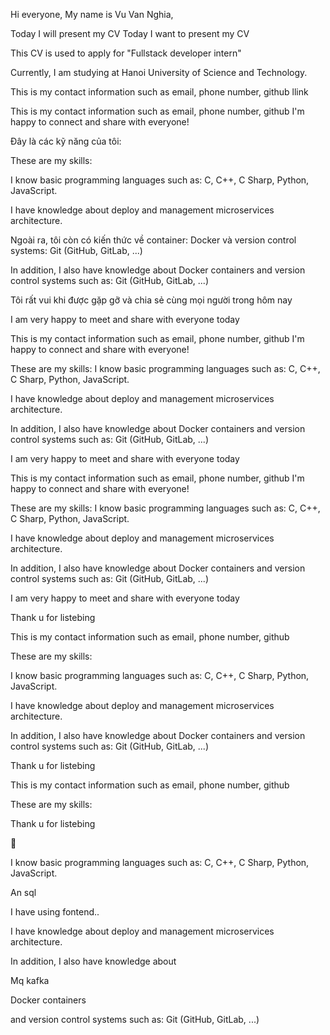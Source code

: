 <!-- https://www.overleaf.com/project/65dd8bdb9043debbd1de0ea7 -->
Hi everyone,
My name is Vu Van Nghia,
<!--  -->
Today I will present my CV
Today I want to present my CV


This CV is used to apply for "Fullstack developer intern"
<!--  -->

Currently, I am studying at Hanoi University of Science and Technology.

This is my contact information such as email, phone number, github llink

<!--  -->
This is my contact information such as email, phone number, github
I'm happy to connect and share with everyone!
<!--  -->
Đây là các kỹ năng của tôi:


These are my skills:



I know basic programming languages such as: C, C++, C Sharp, Python, JavaScript.



I have knowledge about deploy and management microservices architecture.


Ngoài ra, tôi còn có kiến thức về container: Docker và version control systems: Git (GitHub, GitLab, ...)


In addition, I also have knowledge about Docker containers and version control systems such as: Git (GitHub, GitLab, ...)


Tôi rất vui khi được gặp gỡ và chia sẻ cùng mọi người trong hôm nay


I am very happy to meet and share with everyone today

<!--  -->
 
<!--  -->
This is my contact information such as email, phone number, github
I'm happy to connect and share with everyone!
<!--  -->
These are my skills:
I know basic programming languages such as: C, C++, C Sharp, Python, JavaScript.

I have knowledge about deploy and management microservices architecture.

In addition, I also have knowledge about Docker containers and version control systems such as: Git (GitHub, GitLab, ...)

I am very happy to meet and share with everyone today
<!--  -->

 
<!--  -->
This is my contact information such as email, phone number, github
I'm happy to connect and share with everyone!
<!--  -->
These are my skills:
I know basic programming languages such as: C, C++, C Sharp, Python, JavaScript.

I have knowledge about deploy and management microservices architecture.

In addition, I also have knowledge about Docker containers and version control systems such as: Git (GitHub, GitLab, ...)

I am very happy to meet and share with everyone today

Thank u  for listebing 

<!-- 🥳 --> 
 

This is my contact information such as email, phone number, github
 <!--  -->

These are my skills:

I know basic programming languages such as: C, C++, C Sharp, Python, JavaScript.

I have knowledge about deploy and management microservices architecture.

In addition, I also have knowledge about Docker containers and version control systems such as: Git (GitHub, GitLab, ...)

Thank u  for listebing
 <!--  -->

This is my contact information such as email, phone number, github

These are my skills:

Thank u  for listebing

🥳

I know basic programming languages such as: C, C++, C Sharp, Python, JavaScript.

An sql

I have using fontend..

I have knowledge about deploy and management microservices architecture.

In addition, I also have knowledge about 

Mq kafka 

Docker containers 

and version control systems such as: Git (GitHub, GitLab, ...)

